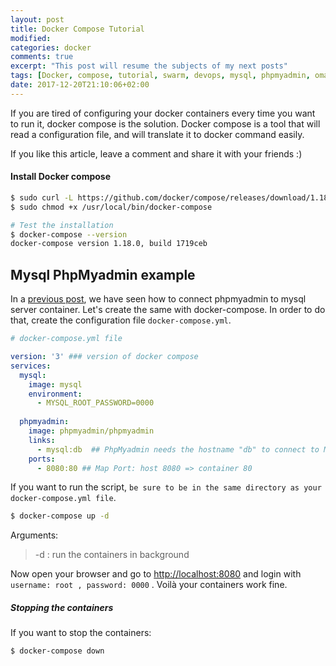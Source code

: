 ```yaml
---
layout: post
title: Docker Compose Tutorial
modified:
categories: docker
comments: true
excerpt: "This post will resume the subjects of my next posts"
tags: [Docker, compose, tutorial, swarm, devops, mysql, phpmyadmin, omarghader]
date: 2017-12-20T21:10:06+02:00
---
```


If you are tired of configuring your docker containers every time you want to run it, docker compose is the solution. Docker compose is a tool that will read a configuration file, and will translate it to docker command easily.

If you like this article, leave a comment and share it with your friends :)

#### Install Docker compose

```sh 
$ sudo curl -L https://github.com/docker/compose/releases/download/1.18.0/docker-compose-`uname -s`-`uname -m` -o /usr/local/bin/docker-compose
$ sudo chmod +x /usr/local/bin/docker-compose 

# Test the installation
$ docker-compose --version
docker-compose version 1.18.0, build 1719ceb
```

## Mysql PhpMyadmin example
In a [previous post](http://omarghader.github.io/docker-tutorial-phpmyadmin-and-mysql-server/), we have seen how to connect phpmyadmin to mysql server container.
Let's create the same with docker-compose. In order to do that, create the configuration file `docker-compose.yml`.
```yaml
# docker-compose.yml file

version: '3' ### version of docker compose
services:
  mysql: 
    image: mysql
    environment:
      - MYSQL_ROOT_PASSWORD=0000
      
  phpmyadmin:
    image: phpmyadmin/phpmyadmin
    links:
      - mysql:db  ## PhpMyadmin needs the hostname "db" to connect to Mysql
    ports:
      - 8080:80 ## Map Port: host 8080 => container 80
```

If you want to run the script, `be sure to be in the same directory as your docker-compose.yml file`. 
```sh
$ docker-compose up -d
```
Arguments:
 >  -d : run the containers in background
 
Now open your browser and go to [http://localhost:8080](http://localhost:8080) and login with `username: root , password: 0000` . Voilà your containers work fine.

##### Stopping the containers
If you want to stop the containers:
```sh
$ docker-compose down
```
